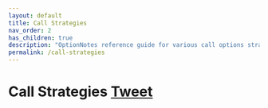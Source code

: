 ```yaml
---
layout: default
title: Call Strategies
nav_order: 2
has_children: true
description: "OptionNotes reference guide for various call options strategies."
permalink: /call-strategies
---
```


# Call Strategies <a href="https://twitter.com/share?ref_src=twsrc%5Etfw" class="twitter-share-button" data-text="Quick reference guide for various Call Options Strategies #optionstrategies #optionnotes" data-url="http://optionnotes.com/call-strategies" data-show-count="false">Tweet</a><script async src="https://platform.twitter.com/widgets.js" charset="utf-8"></script>